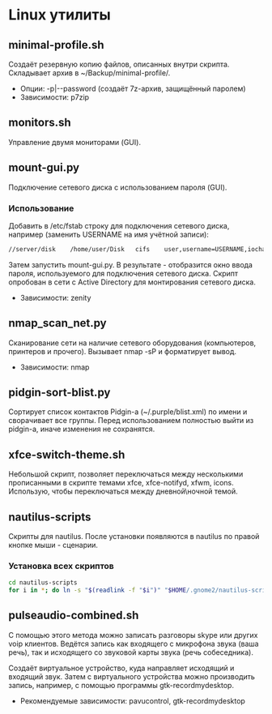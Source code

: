 # Linux утилиты

## minimal-profile.sh
Создаёт резервную копию файлов, описанных внутри скрипта. Складывает архив в ~/Backup/minimal-profile/.
* Опции: -p|--password (создаёт 7z-архив, защищённый паролем)
* Зависимости: p7zip

## monitors.sh
Управление двумя мониторами (GUI).

## mount-gui.py
Подключение сетевого диска с использованием пароля (GUI).

### Использование
Добавить в /etc/fstab строку для подключения сетевого диска, например (заменить USERNAME на имя учётной записи):
```bash
//server/disk    /home/user/Disk   cifs    user,username=USERNAME,iocharset=utf8,noauto 0 0
```
Затем запустить mount-gui.py. В результате - отобразится окно ввода пароля, используемого для подключения сетевого диска. Скрипт опробован в сети с Active Directory для монтирования сетевого диска.
* Зависимости: zenity

## nmap_scan_net.py
Сканирование сети на наличие сетевого оборудования (компьютеров, принтеров и прочего). Вызывает nmap -sP и форматирует вывод.
* Зависимости: nmap

## pidgin-sort-blist.py
Сортирует список контактов Pidgin-а (~/.purple/blist.xml) по имени и сворачивает все группы. Перед использованием полностью выйти из pidgin-а, иначе изменения не сохранятся.

## xfce-switch-theme.sh
Небольшой скрипт, позволяет переключаться между несколькими прописанными в скрипте темами xfce, xfce-notifyd, xfwm, icons. Использую, чтобы переключаться между дневной\ночной темой.

## nautilus-scripts
Скрипты для nautilus. После установки появляются в nautilus по правой кнопке мыши - сценарии.

### Установка всех скриптов
```bash
cd nautilus-scripts
for i in *; do ln -s "$(readlink -f "$i")" "$HOME/.gnome2/nautilus-scripts/"; done
```

## pulseaudio-combined.sh
С помощью этого метода можно записать разговоры skype или других voip клиентов. Ведётся запись как входящего с микрофона звука (ваша речь), так и исходящего со звуковой карты звука (речь собеседника).

Создаёт виртуальное устройство, куда направляет исходящий и входящий звук. Затем с виртуального устройства можно производить запись, например, с помощью программы gtk-recordmydesktop.

* Рекомендуемые зависимости: pavucontrol, gtk-recordmydesktop

